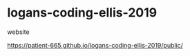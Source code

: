# logans-coding-ellis-2019


website

https://patient-665.github.io/logans-coding-ellis-2019/public/

